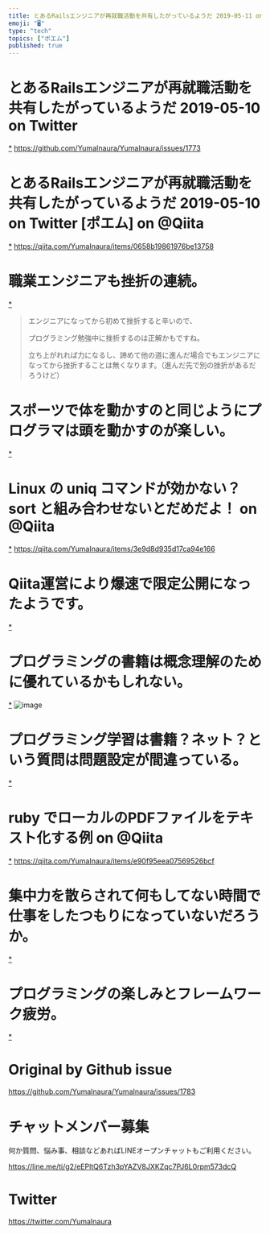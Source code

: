 ```yaml
---
title: とあるRailsエンジニアが再就職活動を共有したがっているようだ 2019-05-11 on Twitter
emoji: "🖥"
type: "tech"
topics: ["ポエム"]
published: true
---
```


# とあるRailsエンジニアが再就職活動を共有したがっているようだ 2019-05-10 on Twitter
 [*](https://twitter.com/YumaInaura/status/1126869789467652098")
<https://github.com/YumaInaura/YumaInaura/issues/1773>
# とあるRailsエンジニアが再就職活動を共有したがっているようだ 2019-05-10 on Twitter [ポエム] on @Qiita
 [*](https://twitter.com/YumaInaura/status/1126883416262057985")
<https://qiita.com/YumaInaura/items/0658b19861976be13758>
# 職業エンジニアも挫折の連続。

 [*](https://twitter.com/YumaInaura/status/1127018283935227904")

>エンジニアになってから初めて挫折すると辛いので、
>
>プログラミング勉強中に挫折するのは正解かもですね。
>
>立ち上がれれば力になるし、諦めて他の道に進んだ場合でもエンジニアになってから挫折することは無くなります。（進んだ先で別の挫折があるだろうけど）
# スポーツで体を動かすのと同じようにプログラマは頭を動かすのが楽しい。

 [*](https://twitter.com/YumaInaura/status/1127021447325503489")

# Linux の uniq コマンドが効かない？ sort と組み合わせないとだめだよ！ on @Qiita
 [*](https://twitter.com/YumaInaura/status/1127034580282642434")
<https://qiita.com/YumaInaura/items/3e9d8d935d17ca94e166>
# Qiita運営により爆速で限定公開になったようです。

 [*](https://twitter.com/YumaInaura/status/1127044434497900544")

# プログラミングの書籍は概念理解のために優れているかもしれない。

 [*](https://twitter.com/YumaInaura/status/1127090641874251776")
![image](https://pbs.twimg.com/media/D6Q69kQV4AEwz7K.jpg)

# プログラミング学習は書籍？ネット？という質問は問題設定が間違っている。

 [*](https://twitter.com/YumaInaura/status/1127093880501850113")

# ruby でローカルのPDFファイルをテキスト化する例 on @Qiita
 [*](https://twitter.com/YumaInaura/status/1127101851755659264")
<https://qiita.com/YumaInaura/items/e90f95eea07569526bcf>
# 集中力を散らされて何もしてない時間で仕事をしたつもりになっていないだろうか。

 [*](https://twitter.com/YumaInaura/status/1127123936339095552")

# プログラミングの楽しみとフレームワーク疲労。

 [*](https://twitter.com/YumaInaura/status/1127127420480380929")




# Original by Github issue

https://github.com/YumaInaura/YumaInaura/issues/1783








<!-- Update From Qiita API -->

# チャットメンバー募集


何か質問、悩み事、相談などあればLINEオープンチャットもご利用ください。

https://line.me/ti/g2/eEPltQ6Tzh3pYAZV8JXKZqc7PJ6L0rpm573dcQ





# Twitter


https://twitter.com/YumaInaura


<!-- Update From Qiita API -->


